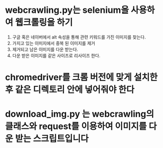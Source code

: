 # webcrawling.py는 selenium을 사용하여 웹크롤링을 하기
1. 구글 혹은 네이버에서 alt 속성을 통해 관련 키워드를 가진 이미지를 찾는다.
2. 가지고 있는 이미지에서 중복 된 이미지를 제거
3. 제거되고 남은 이미지를 다운 받는다.
4. 다운 받은 이미지를 같은 사이즈로 리사이즈 한다.

# chromedriver를 크롬 버전에 맞게 설치한 후 같은 디렉토리 안에 넣어줘야 한다



# download_img.py 는 webcrawling의 클래스와 request를 이용하여 이미지를 다운 받는 스크립트입니다